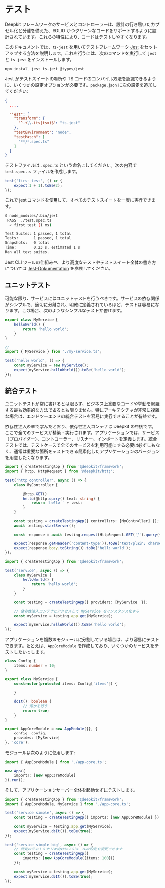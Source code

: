 # テスト

Deepkit フレームワークのサービスとコントローラーは、設計の行き届いたカプセル化と分離を備えた、SOLID かつクリーンなコードをサポートするように設計されています。これらの特性により、コードはテストしやすくなります。

このドキュメントでは、`ts-jest` を用いてテストフレームワーク [Jest](https://jestjs.io) をセットアップする方法を説明します。これを行うには、次のコマンドを実行して `jest` と `ts-jest` をインストールします。

```sh
npm install jest ts-jest @types/jest
```

Jest がテストスイートの場所や TS コードのコンパイル方法を認識できるように、いくつかの設定オプションが必要です。`package.json` に次の設定を追加してください:

```json title=package.json
{
  ...,

  "jest": {
    "transform": {
      "^.+\\.(ts|tsx)$": "ts-jest"
    },
    "testEnvironment": "node",
    "testMatch": [
      "**/*.spec.ts"
    ]
  }
}
```

テストファイルは `.spec.ts` という命名にしてください。次の内容で `test.spec.ts` ファイルを作成します。

```typescript
test('first test', () => {
    expect(1 + 1).toBe(2);
});
```

これで jest コマンドを使用して、すべてのテストスイートを一度に実行できます。

```sh
$ node_modules/.bin/jest
 PASS  ./test.spec.ts
  ✓ first test (1 ms)

Test Suites: 1 passed, 1 total
Tests:       1 passed, 1 total
Snapshots:   0 total
Time:        0.23 s, estimated 1 s
Ran all test suites.
```

Jest CLI ツールの仕組みや、より高度なテストやテストスイート全体の書き方については [Jest-Dokumentation](https://jestjs.io) を参照してください。

## ユニットテスト

可能な限り、サービスにはユニットテストを行うべきです。サービスの依存関係がシンプルで、適切に分離され、明確に定義されているほど、テストは容易になります。この場合、次のようなシンプルなテストが書けます。

```typescript
export class MyService {
    helloWorld() {
        return 'hello world';
    }
}
```

```typescript
//
import { MyService } from './my-service.ts';

test('hello world', () => {
    const myService = new MyService();
    expect(myService.helloWorld()).toBe('hello world');
});
```

## 統合テスト

ユニットテストが常に書けるとは限らず、ビジネス上重要なコードや挙動を網羅する最も効率的な方法であるとも限りません。特にアーキテクチャが非常に複雑な場合は、エンドツーエンドの統合テストを容易に実行できることが有益です。

依存性注入の章で学んだとおり、依存性注入コンテナは Deepkit の中核です。ここで全てのサービスが構築・実行されます。アプリケーションでは、サービス（プロバイダー）、コントローラー、リスナー、インポートを定義します。統合テストでは、テストケースで全てのサービスを利用可能にする必要は必ずしもなく、通常は重要な箇所をテストできる簡素化したアプリケーションのバージョンを用意したくなります。

```typescript
import { createTestingApp } from '@deepkit/framework';
import { http, HttpRequest } from '@deepkit/http';

test('http controller', async () => {
    class MyController {

        @http.GET()
        hello(@http.query() text: string) {
            return 'hello ' + text;
        }
    }

    const testing = createTestingApp({ controllers: [MyController] });
    await testing.startServer();

    const response = await testing.request(HttpRequest.GET('/').query({text: 'world'}));

    expect(response.getHeader('content-type')).toBe('text/plain; charset=utf-8');
    expect(response.body.toString()).toBe('hello world');
});
```

```typescript
import { createTestingApp } from '@deepkit/framework';

test('service', async () => {
    class MyService {
        helloWorld() {
            return 'hello world';
        }
    }

    const testing = createTestingApp({ providers: [MyService] });

    // 依存性注入コンテナにアクセスして MyService をインスタンス化する
    const myService = testing.app.get(MyService);

    expect(myService.helloWorld()).toBe('hello world');
});
```

アプリケーションを複数のモジュールに分割している場合は、より容易にテストできます。たとえば、`AppCoreModule` を作成しており、いくつかのサービスをテストしたいとします。

```typescript
class Config {
    items: number = 10;
}

export class MyService {
    constructor(protected items: Config['items']) {

    }

    doIt(): boolean {
        // 何かを行う
        return true;
    }
}

export AppCoreModule = new AppModule({}, {
    config: config,
    provides: [MyService]
}, 'core');
```

モジュールは次のように使用します:

```typescript
import { AppCoreModule } from './app-core.ts';

new App({
    imports: [new AppCoreModule]
}).run();
```

そして、アプリケーションサーバー全体を起動せずにテストします。

```typescript
import { createTestingApp } from '@deepkit/framework';
import { AppCoreModule, MyService } from './app-core.ts';

test('service simple', async () => {
    const testing = createTestingApp({ imports: [new AppCoreModule] });

    const myService = testing.app.get(MyService);
    expect(myService.doIt()).toBe(true);
});

test('service simple big', async () => {
    // 特定のテストシナリオ向けにモジュールの設定を変更できます
    const testing = createTestingApp({
        imports: [new AppCoreModule({items: 100})]
    });

    const myService = testing.app.get(MyService);
    expect(myService.doIt()).toBe(true);
});
```